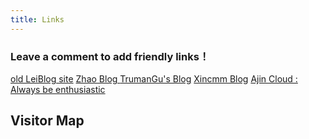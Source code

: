 ```yaml
---
title: Links
---
```


<h3>Leave a comment to add friendly links！</h3>

<a href="http://old.leiblog.wang">old LeiBlog site</a>
<a href="http://blog.cjxyzhl.top/">Zhao Blog </a>
<a href="http://www.trumangu.fun/">TrumanGu's Blog</a>
<a href="http://online.njtech.edu.cn/blog/">Xincmm Blog</a>
<a href="https://ajin.cloud">Ajin Cloud : Always be enthusiastic</a>

<h2>Visitor Map</h2>
<script type='text/javascript' id='clustrmaps' src='//cdn.clustrmaps.com/map_v2.js?cl=ffffff&w=800&t=tt&d=5tQldUBLOcpg_5W1olWC0pSr6qw9ZCG0i2gAXNSrEVY'></script>

